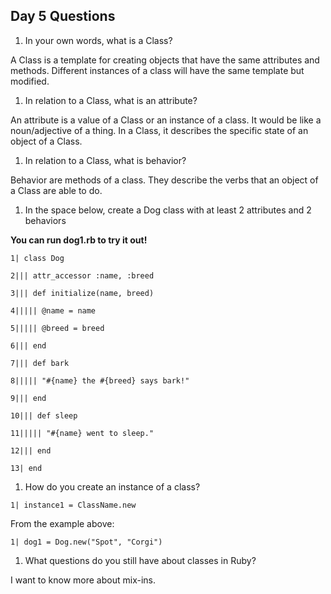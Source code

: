 ## Day 5 Questions

1. In your own words, what is a Class?

 A Class is a template for creating objects that have the same attributes and methods. Different instances of a class will have the same template but modified.

1. In relation to a Class, what is an attribute?

 An attribute is a value of a Class or an instance of a class. It would be like a noun/adjective of a thing. In a Class, it describes the specific state of an object of a Class.

1. In relation to a Class, what is behavior?

 Behavior are methods of a class. They describe the verbs that an object of a Class are able to do.

1. In the space below, create a Dog class with at least 2 attributes and 2 behaviors

  **You can run dog1.rb to try it out!**

 `1| class Dog`

 `2||| attr_accessor :name, :breed`

 `3||| def initialize(name, breed)`

 `4||||| @name = name `

 `5||||| @breed = breed `

 `6||| end`

 `7||| def bark`

 `8||||| "#{name} the #{breed} says bark!"`

 `9||| end`

 `10||| def sleep`

 `11||||| "#{name} went to sleep."`

 `12||| end`

 `13| end`


1. How do you create an instance of a class?

 `1| instance1 = ClassName.new `

 From the example above:

 `1| dog1 = Dog.new("Spot", "Corgi")`

1. What questions do you still have about classes in Ruby?

 I want to know more about mix-ins.
